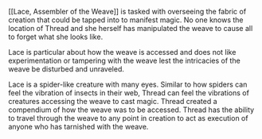 [[Lace, Assembler of the Weave]] is tasked with overseeing the fabric of creation that could be tapped into to manifest magic. No one knows the location of Thread and she herself has manipulated the weave to cause all to forget what she looks like. 

Lace is particular about how the weave is accessed and does not like experimentation or tampering with the weave lest the intricacies of the weave be disturbed and unraveled. 

Lace is a spider-like creature with many eyes. Similar to how spiders can feel the vibration of insects in their web, Thread can feel the vibrations of creatures accessing the weave to cast magic. Thread created a compendium of how the weave was to be accessed. Thread has the ability to travel through the weave to any point in creation to act as execution of anyone who has tarnished with the weave.